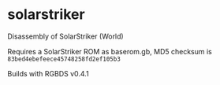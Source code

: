 # solarstriker

Disassembly of SolarStriker (World)

Requires a SolarStriker ROM as baserom.gb, MD5 checksum is `83bed4ebefeece45748258fd2ef105b3`

Builds with RGBDS v0.4.1

